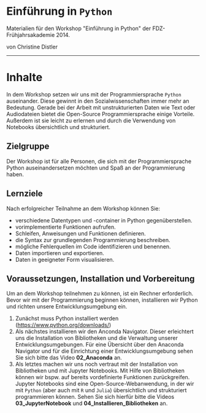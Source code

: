 # Einführung in `Python`

Materialien für den Workshop "Einführung in Python" der FDZ-Frühjahrsakademie 2014.

von Christine Distler

---

# Inhalte

In dem Workshop setzen wir uns mit der Programmiersprache `Python` auseinander. Diese gewinnt in den Sozialwissenschaften immer mehr an Bedeutung. Gerade bei der Arbeit mit unstrukturierten Daten wie Text oder Audiodateien bietet die Open-Source Programmiersprache einige Vorteile. Außerdem ist sie leicht zu erlernen und durch die Verwendung von Notebooks übersichtlich und strukturiert. 


## Zielgruppe

Der Workshop ist für alle Personen, die sich mit der Programmiersprache Python auseinandersetzen möchten und Spaß an der Programmierung haben. 
 
## Lernziele

Nach erfolgreicher Teilnahme an dem Workshop können Sie: 
-  verschiedene Datentypen und -container in Python gegenüberstellen.
-  vorimplementierte Funktionen aufrufen.
-  Schleifen, Anweisungen und Funktionen definieren.
-  die Syntax zur grundlegenden Programmierung beschreiben.
-  mögliche Fehlerquellen im Code identifizieren und benennen.
-  Daten importieren und exportieren.
-  Daten in geeigneter Form visualisieren.

## Voraussetzungen, Installation und Vorbereitung

Um an dem Workshop teilnehmen zu können, ist ein Rechner erforderlich. Bevor wir mit der Programmierung beginnen können, installieren wir Python und richten unsere Entwicklungsumgebung ein.
1. Zunächst muss Python installiert werden (https://www.python.org/downloads/)
2. Als nächstes installieren wir den Anconda Navigator. Dieser erleichtert uns die Installation von Bibliotheken und die Verwaltung unserer Entwicklungsumgebungen. Für eine Übersicht über den Anaconda Navigator und für die Einrichtung einer Entwicklungsumgebung sehen Sie sich bitte das Video **02_Anaconda** an. 
3. Als letztes machen wir uns noch vertraut mit der Installation von Bibliotheken und mit Jupyter Notebooks. Mit Hilfe von Bibliotheken können wir bspw. auf bereits vordefinierte Funktionen zurückgreifen. Jupyter Notebooks sind eine Open-Source-Webanwendung, in der wir mit `Python` (aber auch mit `R` und `Julia`) übersichtlich und strukturiert programmieren können. Sehen Sie sich hierfür bitte die Videos **03_JupyterNotebook** und **04_Installieren_Bibliotheken** an. 
